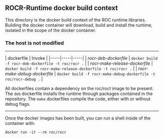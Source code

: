 ## ROCR-Runtime docker build context
This directory is the docker build context of the ROC runtime libraries.  Building the docker container will download, build and install the runtime, isolated in the scope of the docker container.

### The host is not modified

---
| dockerfile | Invoke |
|-----|-----|-----|
| *rocr-deb-dockerfile* | `docker build -f rocr-deb-dockerfile -t roc/rocr .` |
| *rocr-make-release-dockerfile* | `docker build -f rocr-make-release-dockerfile -t roc/rocr .` |
| *rocr-make-debug-dockerfile* | `docker build -f rocr-make-debug-dockerfile -t roc/rocr-debug .` |

All dockerfiles contain a dependency on the roc/roct image to be present.  The `deb` dockerfile installs the runtime through packages contained in the repository.  The `make` dockerfiles compile the code, either with or without debug flags.

---
Once the docker images has been built, you can run a shell inside of the container with:

`docker run -it --rm roc/rocr`
